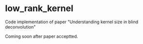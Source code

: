 # low_rank_kernel
Code implementation of paper "Understanding kernel size in blind deconvolution"

Coming soon after paper acceptted.
